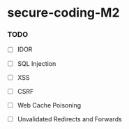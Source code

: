 # secure-coding-M2

### TODO

- [ ] IDOR

- [ ] SQL Injection

- [ ] XSS

- [ ] CSRF

- [ ] Web Cache Poisoning

- [ ] Unvalidated Redirects and Forwards
